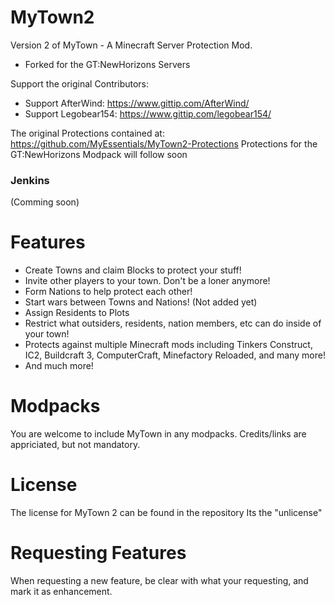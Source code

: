 MyTown2
=======
Version 2 of MyTown - A Minecraft Server Protection Mod.
- Forked for the GT:NewHorizons Servers

Support the original Contributors:
 - Support AfterWind: https://www.gittip.com/AfterWind/
 - Support Legobear154: https://www.gittip.com/legobear154/


The original Protections contained at: https://github.com/MyEssentials/MyTown2-Protections
Protections for the GT:NewHorizons Modpack will follow soon

<h3>Jenkins</h3>

(Comming soon)

Features
========
* Create Towns and claim Blocks to protect your stuff!
* Invite other players to your town. Don't be a loner anymore!
* Form Nations to help protect each other!
* Start wars between Towns and Nations! (Not added yet)
* Assign Residents to Plots
* Restrict what outsiders, residents, nation members, etc can do inside of your town!
* Protects against multiple Minecraft mods including Tinkers Construct, IC2, Buildcraft 3, ComputerCraft, Minefactory Reloaded, and many more!
* And much more!

Modpacks
========
You are welcome to include MyTown in any modpacks. Credits/links are appriciated, but not mandatory.

License
=======
The license for MyTown 2 can be found in the repository
Its the "unlicense"

Requesting Features
===================
When requesting a new feature, be clear with what your requesting, and mark it as enhancement.
